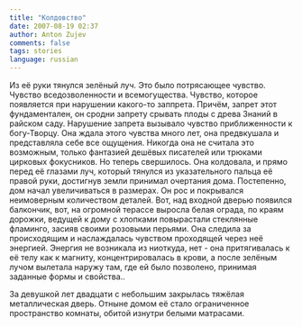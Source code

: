 ```yaml
---
title: "Колдовство"
date: 2007-08-19 02:37
author: Anton Zujev
comments: false
tags: stories  
language: russian
---
```


Из её руки тянулся зелёный луч. Это было потрясающее чувство. Чувство вседозволенности и всемогущества. Чувство, которое появляется при нарушении какого-то заппрета. Причём, запрет этот фундаментален, он сродни запрету срывать плоды с древа Знаний в райском саду. Нарушение запрета вызывало чувство приближенности к богу-Творцу. Она ждала этого чувства много лет, она предвкушала и представляла себе все ощущения. Никогда она не считала это возможным, только фантазией дешёвых писателей или трюками цирковых фокусников. Но теперь свершилось. Она колдовала, и прямо перед её глазами луч, который тянулся из указательного пальца её правой руки, достигнув земли принимал очертания дома. Постепенно, дом начал увеличиваться в размерах. Он рос и покрывался неимоверным количеством деталей. Вот, над входной дверью появился балкончик, вот, на огромной терассе выросла белая ограда, по краям дорожки, ведущей к дому с хлопками повырастали стеклянные фламинго, засияв своими розовыми перьями. Она следила за происходящим и наслаждалась чувством проходящей через неё энергией. Энергия не возникала из ниоткуда, нет - она притягивалась к её телу как к магниту, концентрировалась в крови, а после зелёным лучом вылетала наружу там, где ей было позволено, принимая заданные формы и свойства..

За девушкой лет двадцати с небольшим закрылась тяжёлая металлическая дверь. Отныне домом её стало ограниченное пространство комнаты, обитой изнутри белыми матрасами.